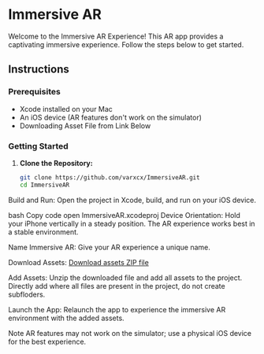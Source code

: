 # Immersive AR 

Welcome to the Immersive AR Experience! This AR app provides a captivating immersive experience. Follow the steps below to get started.

## Instructions

### Prerequisites
- Xcode installed on your Mac
- An iOS device (AR features don't work on the simulator)
- Downloading Asset File from Link Below

### Getting Started

1. **Clone the Repository:**
   ```bash
   git clone https://github.com/varxcx/ImmersiveAR.git
   cd ImmersiveAR
Build and Run:
Open the project in Xcode, build, and run on your iOS device.

bash
Copy code
open ImmersiveAR.xcodeproj
Device Orientation:
Hold your iPhone vertically in a steady position. The AR experience works best in a stable environment.

Name Immersive AR:
Give your AR experience a unique name.

Download Assets:
   [Download assets ZIP file](https://drive.google.com/drive/folders/135KOuIXiFuAdVGXwcjlhM2smolYTKuns?usp=drive_link)

Add Assets:
Unzip the downloaded file and add all assets to the project. Directly add where all files are present in the project, do not create subfloders.

Launch the App:
Relaunch the app to experience the immersive AR environment with the added assets.

Note
AR features may not work on the simulator; use a physical iOS device for the best experience.
